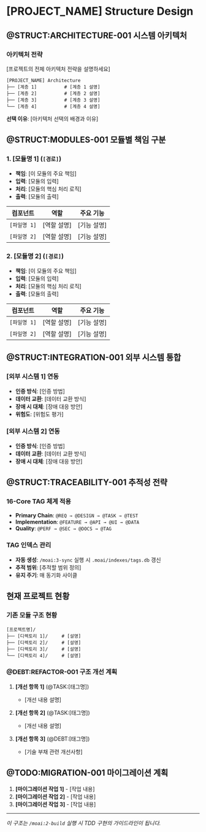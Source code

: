 # [PROJECT_NAME] Structure Design

## @STRUCT:ARCHITECTURE-001 시스템 아키텍처

### 아키텍처 전략

[프로젝트의 전체 아키텍처 전략을 설명하세요]

```
[PROJECT_NAME] Architecture
├── [계층 1]          # [계층 1 설명]
├── [계층 2]          # [계층 2 설명]
├── [계층 3]          # [계층 3 설명]
└── [계층 4]          # [계층 4 설명]
```

**선택 이유**: [아키텍처 선택의 배경과 이유]

## @STRUCT:MODULES-001 모듈별 책임 구분

### 1. [모듈명 1] (`[경로]`)

- **책임**: [이 모듈의 주요 책임]
- **입력**: [모듈의 입력]
- **처리**: [모듈의 핵심 처리 로직]
- **출력**: [모듈의 출력]

| 컴포넌트      | 역할         | 주요 기능    |
| ------------- | ------------ | ------------ |
| `[파일명 1]`  | [역할 설명]  | [기능 설명]  |
| `[파일명 2]`  | [역할 설명]  | [기능 설명]  |

### 2. [모듈명 2] (`[경로]`)

- **책임**: [이 모듈의 주요 책임]
- **입력**: [모듈의 입력]
- **처리**: [모듈의 핵심 처리 로직]
- **출력**: [모듈의 출력]

| 컴포넌트      | 역할         | 주요 기능    |
| ------------- | ------------ | ------------ |
| `[파일명 1]`  | [역할 설명]  | [기능 설명]  |
| `[파일명 2]`  | [역할 설명]  | [기능 설명]  |

## @STRUCT:INTEGRATION-001 외부 시스템 통합

### [외부 시스템 1] 연동

- **인증 방식**: [인증 방법]
- **데이터 교환**: [데이터 교환 방식]
- **장애 시 대체**: [장애 대응 방안]
- **위험도**: [위험도 평가]

### [외부 시스템 2] 연동

- **인증 방식**: [인증 방법]
- **데이터 교환**: [데이터 교환 방식]
- **장애 시 대체**: [장애 대응 방안]

## @STRUCT:TRACEABILITY-001 추적성 전략

### 16-Core TAG 체계 적용

- **Primary Chain**: `@REQ → @DESIGN → @TASK → @TEST`
- **Implementation**: `@FEATURE → @API → @UI → @DATA`
- **Quality**: `@PERF → @SEC → @DOCS → @TAG`

### TAG 인덱스 관리

- **자동 생성**: `/moai:3-sync` 실행 시 `.moai/indexes/tags.db` 갱신
- **추적 범위**: [추적할 범위 정의]
- **유지 주기**: 매 동기화 사이클

## 현재 프로젝트 현황

### 기존 모듈 구조 현황

```
[프로젝트명]/
├── [디렉토리 1]/     # [설명]
├── [디렉토리 2]/     # [설명]
├── [디렉토리 3]/     # [설명]
└── [디렉토리 4]/     # [설명]
```

### @DEBT:REFACTOR-001 구조 개선 계획

1. **[개선 항목 1]** (@TASK:[태그명])
   - [개선 내용 설명]

2. **[개선 항목 2]** (@TASK:[태그명])
   - [개선 내용 설명]

3. **[개선 항목 3]** (@DEBT:[태그명])
   - [기술 부채 관련 개선사항]

## @TODO:MIGRATION-001 마이그레이션 계획

1. **[마이그레이션 작업 1]** - [작업 내용]
2. **[마이그레이션 작업 2]** - [작업 내용]
3. **[마이그레이션 작업 3]** - [작업 내용]

---

_이 구조는 `/moai:2-build` 실행 시 TDD 구현의 가이드라인이 됩니다._